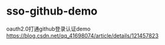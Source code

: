 # sso-github-demo
oauth2.0打通github登录认证demo
https://blog.csdn.net/qq_41698074/article/details/121457823